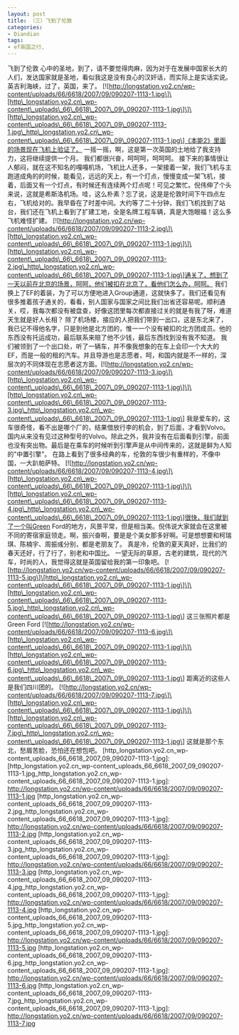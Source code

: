 ```yaml
---
layout: post
title: （三）飞到了伦敦
categories:
- Diandian
tags:
- ef英国之行, 
---
```

飞到了伦敦 心中的圣地，到了，请不要觉得肉麻，因为对于在发展中国家长大的人们，发达国家就是圣地，看似我这是没有良心的汉奸话，而实际上是实话实说。 英吉利海峡，过了，英国，来了。 \[!\[http://longstation.yo2.cn/wp-content/uploads/66/6618/2007/09/090207-1113-1.jpg\]\[http\_longstation.yo2.cn\_wp-content\_uploads\_66\_6618\_2007\_09\_090207-1113-1.jpg\]\]\[http\_longstation.yo2.cn\_wp-content\_uploads\_66\_6618\_2007\_09\_090207-1113-1.jpg\_http\_longstation.yo2.cn\_wp-content\_uploads\_66\_6618\_2007\_09\_090207-1113-1.jpg\]《本能2》里面的场景现在飞机上验证了。 一摇一摇，啊，这是第一次英国的土地给了我支持力，这将继续提供一个月。 我们都很兴奋，呵呵呵，呵呵呵。 接下来的事情很让人郁闷，就在这不知名的嘎嘎机场，飞机比人还多，一架接着一架，我们飞机与主跑道成角的的时候，能看见，远远的天上，有一个灯点，慢慢变成一架飞机，接着，后面又有一个灯点，有时候还有连续两个灯点呢！可见之繁忙。倪伟伸了个头来说，这就是希斯洛机场。哇，这么朴素？忘了说，这是是伦敦时间下午四点左右，飞机给对的。我早昏在了时差中间。大约等了二十分钟，我们飞机找到了站台，我们还在飞机上看到了扩建工地，全是名牌工程车辆，真是大饱眼福！这么多飞机难怪扩建。 \[!\[http://longstation.yo2.cn/wp-content/uploads/66/6618/2007/09/090207-1113-2.jpg\]\[http\_longstation.yo2.cn\_wp-content\_uploads\_66\_6618\_2007\_09\_090207-1113-1.jpg\]\]\[http\_longstation.yo2.cn\_wp-content\_uploads\_66\_6618\_2007\_09\_090207-1113-2.jpg\_http\_longstation.yo2.cn\_wp-content\_uploads\_66\_6618\_2007\_09\_090207-1113-1.jpg\]通关了，想到了一天以前在北京的场景，呵呵，他们被扣在北京了，看他们怎么办，呵呵。 我们换上了EF的着装，为了可以方便地进入Group通道，这就快多了。我们还看见有很多推着孩子通关的，看看，别人国家与国家之间比我们出省还容易呢。顺利通关，哎，我每次都没有被盘查，好像这团里每次都直接过关的就是有我了呀，难道天生就是好人长相？ 除了机场楼，接应的人把我们带到一出口，这是东北来了，我已记不得他名字，只是到他是北方团的，惟一一个没有被扣的北方团成员。他的东西没有托运成功，最后联系来赔了他不少钱，最后东西找到没有我不知道。 我们被领到了一个出口处，听了一辆车，并不像我想象的在车上会印一个大大的EF，而是一般的租的汽车。并且导游也是志愿者，呵，和国内就是不一样的，深层次的不同体现在志愿者这方面。\[!\[http://longstation.yo2.cn/wp-content/uploads/66/6618/2007/09/090207-1113-3.jpg\]\[http\_longstation.yo2.cn\_wp-content\_uploads\_66\_6618\_2007\_09\_090207-1113-1.jpg\]\]\[http\_longstation.yo2.cn\_wp-content\_uploads\_66\_6618\_2007\_09\_090207-1113-3.jpg\_http\_longstation.yo2.cn\_wp-content\_uploads\_66\_6618\_2007\_09\_090207-1113-1.jpg\] 我是爱车的，这车很奇怪，看不出是哪个厂的，结果借放行李的机会，到了后面，才看到Volvo。国内从来没有见过这种型号的Volvo。除此之外，我并没有在后面看到引擎，前面也没有突出物。最后是在乘车的时候听到引擎声是从中间传来的，这就是鲜为人知的"中置引擎"。 在路上看到了很多经典的车，伦敦的车很少有重样的，不像中国，一大趴帕萨特。 \[!\[http://longstation.yo2.cn/wp-content/uploads/66/6618/2007/09/090207-1113-4.jpg\]\[http\_longstation.yo2.cn\_wp-content\_uploads\_66\_6618\_2007\_09\_090207-1113-1.jpg\]\]\[http\_longstation.yo2.cn\_wp-content\_uploads\_66\_6618\_2007\_09\_090207-1113-4.jpg\_http\_longstation.yo2.cn\_wp-content\_uploads\_66\_6618\_2007\_09\_090207-1113-1.jpg\]很快，我们就到了一个叫Green Ford的地方，风景平常，但是相当美。倪伟说大家就会在这里被不同的寄宿家庭领走。啊，振兴奋啊，要是是个美女那多好啊。可是想想要和柯瑞琪、陈楠宇、周振彧分别，都是老朋友了。 真是冷，伦敦的夏天真好，比我们的春天还好，行了行了，别老和中国比。 一望无际的草原，古老的建筑，现代的汽车，时尚的人，我觉得这就是英国留给我的第一印象吧。 \[!\[http://longstation.yo2.cn/wp-content/uploads/66/6618/2007/09/090207-1113-5.jpg\]\[http\_longstation.yo2.cn\_wp-content\_uploads\_66\_6618\_2007\_09\_090207-1113-1.jpg\]\]\[http\_longstation.yo2.cn\_wp-content\_uploads\_66\_6618\_2007\_09\_090207-1113-5.jpg\_http\_longstation.yo2.cn\_wp-content\_uploads\_66\_6618\_2007\_09\_090207-1113-1.jpg\] 这三张照片都是Green Ford \[!\[http://longstation.yo2.cn/wp-content/uploads/66/6618/2007/09/090207-1113-6.jpg\]\[http\_longstation.yo2.cn\_wp-content\_uploads\_66\_6618\_2007\_09\_090207-1113-1.jpg\]\]\[http\_longstation.yo2.cn\_wp-content\_uploads\_66\_6618\_2007\_09\_090207-1113-6.jpg\_http\_longstation.yo2.cn\_wp-content\_uploads\_66\_6618\_2007\_09\_090207-1113-1.jpg\] 距离近的这些人是我们四川团的。 \[!\[http://longstation.yo2.cn/wp-content/uploads/66/6618/2007/09/090207-1113-7.jpg\]\[http\_longstation.yo2.cn\_wp-content\_uploads\_66\_6618\_2007\_09\_090207-1113-1.jpg\]\]\[http\_longstation.yo2.cn\_wp-content\_uploads\_66\_6618\_2007\_09\_090207-1113-7.jpg\_http\_longstation.yo2.cn\_wp-content\_uploads\_66\_6618\_2007\_09\_090207-1113-1.jpg\] 这就是那个东北，愁眉苦脸，恐怕还在想包吧。 \[http\_longstation.yo2.cn\_wp-content\_uploads\_66\_6618\_2007\_09\_090207-1113-1.jpg\]: \[http\_longstation.yo2.cn\_wp-content\_uploads\_66\_6618\_2007\_09\_090207-1113-1.jpg\_http\_longstation.yo2.cn\_wp-content\_uploads\_66\_6618\_2007\_09\_090207-1113-1.jpg\]: http://longstation.yo2.cn/wp-content/uploads/66/6618/2007/09/090207-1113-1.jpg \[http\_longstation.yo2.cn\_wp-content\_uploads\_66\_6618\_2007\_09\_090207-1113-2.jpg\_http\_longstation.yo2.cn\_wp-content\_uploads\_66\_6618\_2007\_09\_090207-1113-1.jpg\]: http://longstation.yo2.cn/wp-content/uploads/66/6618/2007/09/090207-1113-2.jpg \[http\_longstation.yo2.cn\_wp-content\_uploads\_66\_6618\_2007\_09\_090207-1113-3.jpg\_http\_longstation.yo2.cn\_wp-content\_uploads\_66\_6618\_2007\_09\_090207-1113-1.jpg\]: http://longstation.yo2.cn/wp-content/uploads/66/6618/2007/09/090207-1113-3.jpg \[http\_longstation.yo2.cn\_wp-content\_uploads\_66\_6618\_2007\_09\_090207-1113-4.jpg\_http\_longstation.yo2.cn\_wp-content\_uploads\_66\_6618\_2007\_09\_090207-1113-1.jpg\]: http://longstation.yo2.cn/wp-content/uploads/66/6618/2007/09/090207-1113-4.jpg \[http\_longstation.yo2.cn\_wp-content\_uploads\_66\_6618\_2007\_09\_090207-1113-5.jpg\_http\_longstation.yo2.cn\_wp-content\_uploads\_66\_6618\_2007\_09\_090207-1113-1.jpg\]: http://longstation.yo2.cn/wp-content/uploads/66/6618/2007/09/090207-1113-5.jpg \[http\_longstation.yo2.cn\_wp-content\_uploads\_66\_6618\_2007\_09\_090207-1113-6.jpg\_http\_longstation.yo2.cn\_wp-content\_uploads\_66\_6618\_2007\_09\_090207-1113-1.jpg\]: http://longstation.yo2.cn/wp-content/uploads/66/6618/2007/09/090207-1113-6.jpg \[http\_longstation.yo2.cn\_wp-content\_uploads\_66\_6618\_2007\_09\_090207-1113-7.jpg\_http\_longstation.yo2.cn\_wp-content\_uploads\_66\_6618\_2007\_09\_090207-1113-1.jpg\]: http://longstation.yo2.cn/wp-content/uploads/66/6618/2007/09/090207-1113-7.jpg
